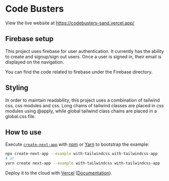 # Code Busters

View the live website at https://codebusters-sand.vercel.app/

## Firebase setup

This project uses firebase for user authentication. It currently has the ability to create and signup/sign out users. Once a user is signed in, their email is displayed on the navigation. 

You can find the code related to firebase under the Firebase directory.

## Styling
In order to maintain readability, this project uses a combination of tailwind css, css modules and css. Long chains of tailwind classes are placed in css modules using @apply, while global tailwind class chains are placed in a global.css file. 


## How to use

Execute [`create-next-app`](https://github.com/vercel/next.js/tree/canary/packages/create-next-app) with [npm](https://docs.npmjs.com/cli/init) or [Yarn](https://yarnpkg.com/lang/en/docs/cli/create/) to bootstrap the example:

```bash
npx create-next-app --example with-tailwindcss with-tailwindcss-app
# or
yarn create next-app --example with-tailwindcss with-tailwindcss-app
```

Deploy it to the cloud with [Vercel](https://vercel.com/new?utm_source=github&utm_medium=readme&utm_campaign=next-example) ([Documentation](https://nextjs.org/docs/deployment)).
